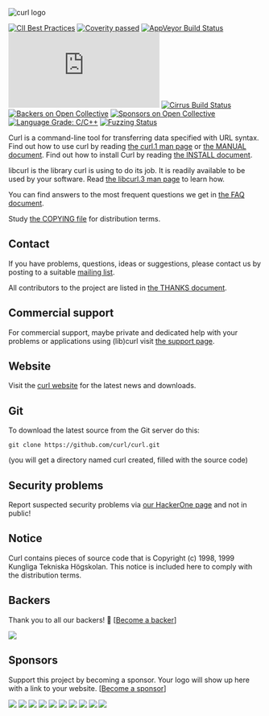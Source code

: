 ![curl logo](https://curl.se/logo/curl-logo.svg)

[![CII Best Practices](https://bestpractices.coreinfrastructure.org/projects/63/badge)](https://bestpractices.coreinfrastructure.org/projects/63)
[![Coverity passed](https://scan.coverity.com/projects/curl/badge.svg)](https://scan.coverity.com/projects/curl)
[![AppVeyor Build Status](https://ci.appveyor.com/api/projects/status/l1vv31029huhf4g4?svg=true)](https://ci.appveyor.com/project/curlorg/curl)
[![Azure DevOps Build Status](https://dev.azure.com/daniel0244/curl/_apis/build/status/curl.curl?branchName=master)](https://dev.azure.com/daniel0244/curl/_build/latest?definitionId=1&branchName=master)
[![Cirrus Build Status](https://api.cirrus-ci.com/github/curl/curl.svg?branch=master)](https://cirrus-ci.com/github/curl/curl)
[![Backers on Open Collective](https://opencollective.com/curl/backers/badge.svg)](#backers)
[![Sponsors on Open Collective](https://opencollective.com/curl/sponsors/badge.svg)](#sponsors)
[![Language Grade: C/C++](https://img.shields.io/lgtm/grade/cpp/g/curl/curl.svg?logo=lgtm&logoWidth=18)](https://lgtm.com/projects/g/curl/curl/context:cpp)
[![Fuzzing Status](https://oss-fuzz-build-logs.storage.googleapis.com/badges/curl.svg)](https://bugs.chromium.org/p/oss-fuzz/issues/list?sort=-opened&can=1&q=proj:curl)

Curl is a command-line tool for transferring data specified with URL
syntax. Find out how to use curl by reading [the curl.1 man
page](https://curl.se/docs/manpage.html) or [the MANUAL
document](https://curl.se/docs/manual.html). Find out how to install Curl
by reading [the INSTALL document](https://curl.se/docs/install.html).

libcurl is the library curl is using to do its job. It is readily available to
be used by your software. Read [the libcurl.3 man
page](https://curl.se/libcurl/c/libcurl.html) to learn how.

You can find answers to the most frequent questions we get in [the FAQ
document](https://curl.se/docs/faq.html).

Study [the COPYING file](https://curl.se/docs/copyright.html) for
distribution terms.

## Contact

If you have problems, questions, ideas or suggestions, please contact us by
posting to a suitable [mailing list](https://curl.se/mail/).

All contributors to the project are listed in [the THANKS
document](https://curl.se/docs/thanks.html).

## Commercial support

For commercial support, maybe private and dedicated help with your problems or
applications using (lib)curl visit [the support page](https://curl.se/support.html).

## Website

Visit the [curl website](https://curl.se/) for the latest news and
downloads.

## Git

To download the latest source from the Git server do this:

    git clone https://github.com/curl/curl.git

(you will get a directory named curl created, filled with the source code)

## Security problems

Report suspected security problems via [our HackerOne
page](https://hackerone.com/curl) and not in public!

## Notice

Curl contains pieces of source code that is Copyright (c) 1998, 1999 Kungliga
Tekniska Högskolan. This notice is included here to comply with the
distribution terms.

## Backers

Thank you to all our backers! 🙏 [[Become a backer](https://opencollective.com/curl#backer)]

<a href="https://opencollective.com/curl#backers" target="_blank"><img src="https://opencollective.com/curl/backers.svg?width=890"></a>

## Sponsors

Support this project by becoming a sponsor. Your logo will show up here with a
link to your website. [[Become a
sponsor](https://opencollective.com/curl#sponsor)]

<a href="https://opencollective.com/curl/sponsor/0/website" target="_blank"><img src="https://opencollective.com/curl/sponsor/0/avatar.svg"></a>
<a href="https://opencollective.com/curl/sponsor/1/website" target="_blank"><img src="https://opencollective.com/curl/sponsor/1/avatar.svg"></a>
<a href="https://opencollective.com/curl/sponsor/2/website" target="_blank"><img src="https://opencollective.com/curl/sponsor/2/avatar.svg"></a>
<a href="https://opencollective.com/curl/sponsor/3/website" target="_blank"><img src="https://opencollective.com/curl/sponsor/3/avatar.svg"></a>
<a href="https://opencollective.com/curl/sponsor/4/website" target="_blank"><img src="https://opencollective.com/curl/sponsor/4/avatar.svg"></a>
<a href="https://opencollective.com/curl/sponsor/5/website" target="_blank"><img src="https://opencollective.com/curl/sponsor/5/avatar.svg"></a>
<a href="https://opencollective.com/curl/sponsor/6/website" target="_blank"><img src="https://opencollective.com/curl/sponsor/6/avatar.svg"></a>
<a href="https://opencollective.com/curl/sponsor/7/website" target="_blank"><img src="https://opencollective.com/curl/sponsor/7/avatar.svg"></a>
<a href="https://opencollective.com/curl/sponsor/8/website" target="_blank"><img src="https://opencollective.com/curl/sponsor/8/avatar.svg"></a>
<a href="https://opencollective.com/curl/sponsor/9/website" target="_blank"><img src="https://opencollective.com/curl/sponsor/9/avatar.svg"></a>

